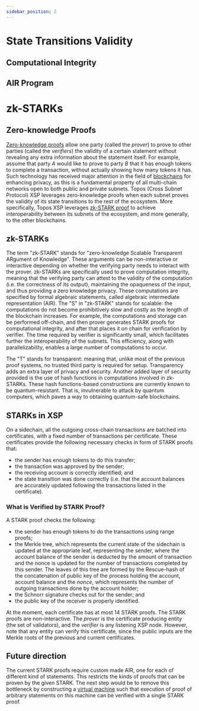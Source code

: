 ```yaml
---
sidebar_position: 2
---
```


# State Transitions Validity

## Computational Integrity

## AIR Program

# zk-STARKs

## Zero-knowledge Proofs

[Zero-knowledge proofs](https://dl.acm.org/doi/10.1145/62212.62222) allow one party (called the _prover_) to prove to other parties (called the _verifiers_) the validity of a certain statement without revealing any extra information about the statement itself. For example, assume that party _A_ would like to prove to party _B_ that it has enough tokens to complete a transaction, without actually showing how many tokens it has. Such technology has received major attention in the field of [blockchains](https://docs.ethhub.io/ethereum-roadmap/privacy/) for enhancing privacy, as this is a fundamental property of all multi-chain networks open to both public and private subnets.
Topos (Cross Subnet Protocol) XSP leverages zero-knowledge proofs when each subnet proves the validity of its state transitions to the rest of the ecosystem. More specifically, Topos XSP leverages [zk-STARK proof](https://eprint.iacr.org/2018/046.pdf) to achieve interoperability between its subnets of the ecosystem, and more generally, to the other blockchains.

## zk-STARKs

The term "zk-STARK" stands for "zero-knowledge Scalable Transparent ARgument of Knowledge". These arguments can be non-interactive or interactive depending on whether the verifying party needs to interact with the prover. zk-STARKs are specifically used to prove computation integrity, meaning that the verifying party can attest to the validity of the computation (i.e. the correctness of its output), maintaining the opaqueness of the input, and thus providing a zero knowledge privacy. These computations are specified by formal algebraic statements, called algebraic intermediate representation (AIR).
The "S" in "zk-STARK" stands for scalable: the computations do not become prohibitively slow and costly as the length of the blockchain increases. For example, the computations and storage can be performed off-chain, and then prover generates STARK proofs for computational integrity, and after that places it on chain for verification by verifier. The time required by verifier is significantly small, which facilitates further the interoperability of the subnets. This efficiency, along with parallelizability, enables a large number of computations to occur.

The "T" stands for transparent: meaning that, unlike most of the previous proof systems, no trusted third party is required for setup. Transparency adds an extra layer of privacy and security. Another added layer of security provided is the use of hash functions in computations involved in zk-STARKs. These hash functions-based constructions are currently known to be quantum-resistant. That is, invulnerable to attack by quantum computers, which paves a way to obtaining quantum-safe blockchains.

## STARKs in XSP

On a sidechain, all the outgoing cross-chain transactions are batched into certificates, with a fixed number of transactions per certificate.
These certificates provide the following necessary checks in form of STARK proofs that:

- the sender has enough tokens to do this transfer;
- the transaction was approved by the sender;
- the receiving account is correctly identified; and
- the state transition was done correctly (i.e. that the account balances are accurately updated following the transactions listed in the certificate).

### What is Verified by STARK Proof?

A STARK proof checks the following:

- the sender has enough tokens to do the transactions using range proofs;
- the Merkle tree, which represents the current state of the sidechain is updated at the appropriate leaf, representing the sender, where the account balance of the sender is deducted by the amount of transaction and the nonce is updated for the number of transactions completed by this sender. The leaves of this tree are formed by the Rescue-hash of the concatenation of public key of the process holding the account, account balance and the _nonce_, which represents the number of outgoing transactions done by the account holder;
- the Schnorr signature checks out for the sender; and
- the public key of the receiver is properly identified.

At the moment, each certificate has at most 14 STARK proofs.
The STARK proofs are non-interactive. The _prover_ is the certificate producing entity (the set of validators), and the _verifier_ is any listening XSP node. However, note that any entity can verify this certificate, since the public inputs are the Merkle roots of the previous and current certificates.

## Future direction

The current STARK proofs require custom made AIR, one for each of different kind of statements. This restricts the kinds of proofs that can be proven by the given STARK.
The next step would be to remove this bottleneck by constructing a [virtual machine](https://github.com/GuildOfWeavers/distaff) such that execution of proof of arbitrary statements on this machine can be verified with a single STARK proof.
